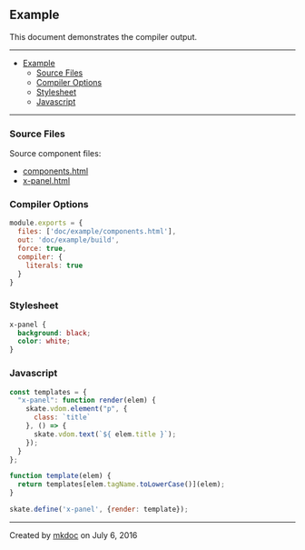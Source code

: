 ## Example

This document demonstrates the compiler output.

---

- [Example](#example)
  - [Source Files](#source-files)
  - [Compiler Options](#compiler-options)
  - [Stylesheet](#stylesheet)
  - [Javascript](#javascript)

---

### Source Files

Source component files:

* [components.html](https://github.com/tmpfs/trucks/blob/master/doc/example/components.html)
* [x-panel.html](https://github.com/tmpfs/trucks/blob/master/doc/example/x-panel.html)

### Compiler Options

```javascript
module.exports = {
  files: ['doc/example/components.html'],
  out: 'doc/example/build',
  force: true,
  compiler: {
    literals: true
  }
}
```

### Stylesheet

```css
x-panel {
  background: black;
  color: white;
}
```

### Javascript

```javascript
const templates = {
  "x-panel": function render(elem) {
    skate.vdom.element("p", {
      class: `title`
    }, () => {
      skate.vdom.text(`${ elem.title }`);
    });
  }
};

function template(elem) {
  return templates[elem.tagName.toLowerCase()](elem);
}

skate.define('x-panel', {render: template});
```

---

Created by [mkdoc](https://github.com/mkdoc/mkdoc) on July 6, 2016

[trucks]: https://github.com/tmpfs/trucks
[trucks-cli]: https://github.com/tmpfs/trucks/blob/master/packages/trucks-cli
[skatejs]: https://github.com/skatejs/skatejs
[webcomponents]: https://github.com/w3c/webcomponents
[shadow-dom]: https://w3c.github.io/webcomponents/spec/shadow/
[custom-elements]: https://www.w3.org/TR/custom-elements/
[html-imports]: https://w3c.github.io/webcomponents/spec/imports/
[html-templates]: https://html.spec.whatwg.org/multipage/scripting.html#the-template-element
[polymer]: https://www.polymer-project.org/1.0/
[react]: https://facebook.github.io/react/
[react-webcomponents]: https://github.com/facebook/react/issues/5052
[react-integration]: https://github.com/skatejs/react-integration
[mozilla-webcomponents]: https://hacks.mozilla.org/2014/12/mozilla-and-web-components/
[csp]: http://content-security-policy.com/
[npm]: https://www.npmjs.com/
[postcss]: https://github.com/postcss/postcss
[mkdoc]: https://github.com/mkdoc/mkdoc
[mkapi]: https://github.com/mkdoc/mkapi
[mkparse]: https://github.com/mkdoc/mkparse
[jshint]: http://jshint.com
[jscs]: http://jscs.info


